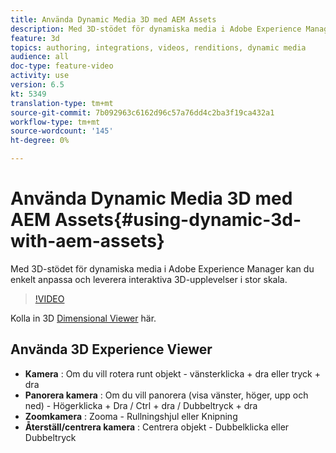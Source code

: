 ```yaml
---
title: Använda Dynamic Media 3D med AEM Assets
description: Med 3D-stödet för dynamiska media i Adobe Experience Manager kan du enkelt anpassa och leverera interaktiva 3D-upplevelser i stor skala
feature: 3d
topics: authoring, integrations, videos, renditions, dynamic media
audience: all
doc-type: feature-video
activity: use
version: 6.5
kt: 5349
translation-type: tm+mt
source-git-commit: 7b092963c6162d96c57a76dd4c2ba3f19ca432a1
workflow-type: tm+mt
source-wordcount: '145'
ht-degree: 0%

---
```



# Använda Dynamic Media 3D med AEM Assets{#using-dynamic-3d-with-aem-assets}

Med 3D-stödet för dynamiska media i Adobe Experience Manager kan du enkelt anpassa och leverera interaktiva 3D-upplevelser i stor skala.

>[!VIDEO](https://video.tv.adobe.com/v/35156/?quality=9&learn=on)

Kolla in 3D [Dimensional Viewer](http://s7d1.scene7.com/s7viewers/html5/DimensionalViewer.html?asset=DynamicmediaNA1/canBlue-2&amp;config=DynamicmediaNA1/Dimensional&amp;serverUrl=http://s7d1.scene7.com/is/image/&amp;contenturl=http://s7d1.scene7.com/is/content/) här.


## Använda 3D Experience Viewer

* **Kamera** : Om du vill rotera runt objekt - vänsterklicka + dra eller tryck + dra
* **Panorera kamera** : Om du vill panorera (visa vänster, höger, upp och ned) - Högerklicka + Dra / Ctrl + dra / Dubbeltryck + dra
* **Zoomkamera** : Zooma - Rullningshjul eller Knipning
* **Återställ/centrera kamera** : Centrera objekt - Dubbelklicka eller Dubbeltryck